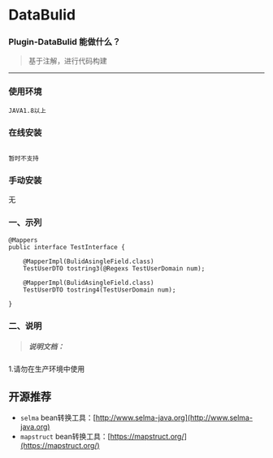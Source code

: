 # DataBulid

### Plugin-DataBulid 能做什么？

> 基于注解，进行代码构建
---
### 使用环境

    JAVA1.8以上

### 在线安装

 ```xml：

 暂时不支持

 ```

### 手动安装

   无
   
### 一、示列

```java：
@Mappers
public interface TestInterface {

    @MapperImpl(BulidAsingleField.class)
    TestUserDTO tostring3(@Regexs TestUserDomain num);

    @MapperImpl(BulidAsingleField.class)
    TestUserDTO tostring4(TestUserDomain num);

}
```

### 二、说明

> ##### 说明文档：
1.请勿在生产环境中使用


## 开源推荐
- `selma` bean转换工具：[http://www.selma-java.org](http://www.selma-java.org)
- `mapstruct` bean转换工具：[https://mapstruct.org/](https://mapstruct.org/)

